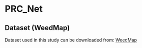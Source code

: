# PRC_Net

## Dataset (WeedMap)

Dataset used in this study can be downloaded from: [WeedMap](https://projects.asl.ethz.ch/datasets/doku.php?id=weedmap:remotesensing2018weedmap)
